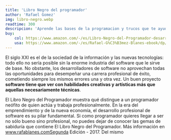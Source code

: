 ```yaml
---
title: 'Libro Negro del programador'
author: 'Rafael Gomez'
img: libro-negro.webp
readtime: 300
descripcion: 'Aprende las bases de la programacion y trucos que te ayudaran en tu aprendizaje en el mundo de la computacion'
buy:
    col: https://www.amazon.com/-/es/Libro-Negro-del-Programador-desarrollando/dp/1496153359
    usa: https://www.amazon.com/-/es/Rafael-G%C3%B3mez-Blanes-ebook/dp/B07F47CNVQ/ref=sr_1_1?__mk_es_US=%C3%85M%C3%85%C5%BD%C3%95%C3%91&s=books&sr=1-1
---
```


El siglo XXI es el de la sociedad de la información y las nuevas tecnologías: todo ello no sería posible sin la enorme industria del software que le sirve de base. No obstante, los desarrolladores de software no aprovechan todas las oportunidades para desempeñar una carrera profesional de éxito, cometiendo siempre los mismos errores una y otra vez. Un buen proyecto **software tiene que ver con habilidades creativas y artísticas más que aquellas necesariamente técnicas**.

 El Libro Negro del Programador muestra qué distingue a un programador neófito de quien actúa y trabaja profesionalmente. En la era del emprendimiento y de la nueva economía, el desarrollo profesional de software es su pilar fundamental. Si como programador quieres llegar a ser no sólo bueno sino profesional, no puedes dejar de conocer las gemas de sabiduría que contiene El Libro Negro del Programador. Más información en www.rafablanes.comSegunda Edición - 2017. Del mismo